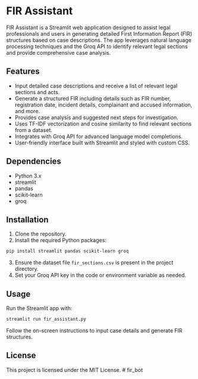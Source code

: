 # FIR Assistant

FIR Assistant is a Streamlit web application designed to assist legal professionals and users in generating detailed First Information Report (FIR) structures based on case descriptions. The app leverages natural language processing techniques and the Groq API to identify relevant legal sections and provide comprehensive case analysis.

## Features

- Input detailed case descriptions and receive a list of relevant legal sections and acts.
- Generate a structured FIR including details such as FIR number, registration date, incident details, complainant and accused information, and more.
- Provides case analysis and suggested next steps for investigation.
- Uses TF-IDF vectorization and cosine similarity to find relevant sections from a dataset.
- Integrates with Groq API for advanced language model completions.
- User-friendly interface built with Streamlit and styled with custom CSS.

## Dependencies

- Python 3.x
- streamlit
- pandas
- scikit-learn
- groq

## Installation

1. Clone the repository.
2. Install the required Python packages:

```bash
pip install streamlit pandas scikit-learn groq
```

3. Ensure the dataset file `fir_sections.csv` is present in the project directory.
4. Set your Groq API key in the code or environment variable as needed.

## Usage

Run the Streamlit app with:

```bash
streamlit run fir_assistant.py
```

Follow the on-screen instructions to input case details and generate FIR structures.

## License

This project is licensed under the MIT License.
#   f i r _ b o t  
 
